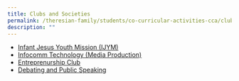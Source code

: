 ```yaml
---
title: Clubs and Societies
permalink: /theresian-family/students/co-curricular-activities-cca/clubs-and-societies/
description: ""
---
```

<ul>
<li><a href="/theresian-family/students/co-curricular-activities-cca/clubs-and-societies/infant-jesus-youth-mission-ijym" target="">Infant Jesus Youth Mission (IJYM)</a></li>
<li><a href="/theresian-family/students/co-curricular-activities-cca/clubs-and-societies/infocomm-technology-medi" target="">Infocomm Technology (Media Production)</a></li>
<li><a href="/theresian-family/students/co-curricular-activities-cca/clubs-and-societies/entrepreneurship-club" target="">Entreprenurship Club</a></li>
<li><a href="/theresian-family/students/co-curricular-activities-cca/clubs-and-societies/debating-and-public-spea" target="">Debating and Public Speaking</a></li>
</ul>